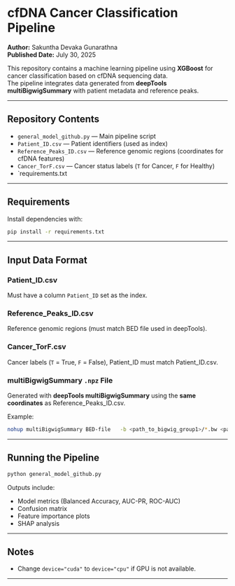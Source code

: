 # cfDNA Cancer Classification Pipeline

**Author:** Sakuntha Devaka Gunarathna  
**Published Date:** July 30, 2025  

This repository contains a machine learning pipeline using **XGBoost** for cancer classification based on cfDNA sequencing data.  
The pipeline integrates data generated from **deepTools multiBigwigSummary** with patient metadata and reference peaks.

---

## Repository Contents

- `general_model_github.py` — Main pipeline script
- `Patient_ID.csv` — Patient identifiers (used as index)
- `Reference_Peaks_ID.csv` — Reference genomic regions (coordinates for cfDNA features)
- `Cancer_TorF.csv` — Cancer status labels (`T` for Cancer, `F` for Healthy)
- `requirements.txt

---

## Requirements

Install dependencies with:

```bash
pip install -r requirements.txt
```

---

## Input Data Format

### Patient_ID.csv
Must have a column `Patient_ID` set as the index.

### Reference_Peaks_ID.csv
Reference genomic regions (must match BED file used in deepTools).

### Cancer_TorF.csv
Cancer labels (`T` = True, `F` = False), Patient_ID must match Patient_ID.csv.

### multiBigwigSummary `.npz` File
Generated with **deepTools multiBigwigSummary** using the **same coordinates** as Reference_Peaks_ID.csv.

Example:

```bash
nohup multiBigwigSummary BED-file   -b <path_to_bigwig_group1>/*.bw <path_to_bigwig_group2>/*.bw ...   -o Output_deepTools_multiBigwigSummary.npz   --outRawCounts Output_counts.tab   --BED Reference_Peaks_ID.bed &
```

---

## Running the Pipeline

```bash
python general_model_github.py
```

Outputs include:
- Model metrics (Balanced Accuracy, AUC-PR, ROC-AUC)
- Confusion matrix
- Feature importance plots
- SHAP analysis

---

## Notes

- Change `device="cuda"` to `device="cpu"` if GPU is not available.

---
